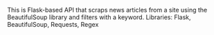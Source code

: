This is Flask-based API that scraps news articles from a site using the BeautifulSoup library and filters with a keyword.
Libraries: Flask, BeautifulSoup, Requests, Regex
